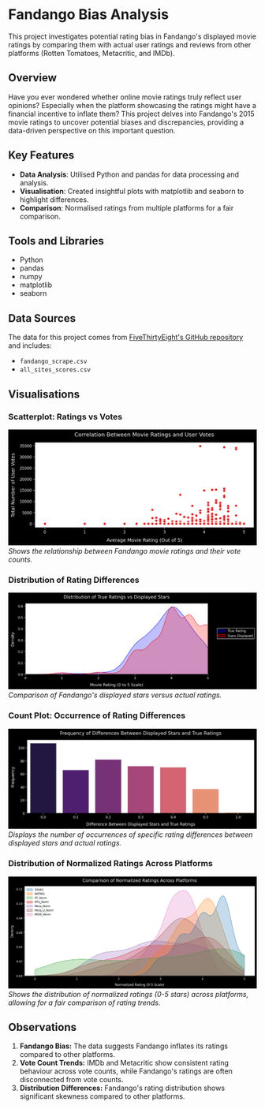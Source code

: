 # Fandango Bias Analysis

This project investigates potential rating bias in Fandango's displayed movie ratings by comparing them with actual user ratings and reviews from other platforms (Rotten Tomatoes, Metacritic, and IMDb).

## Overview

Have you ever wondered whether online movie ratings truly reflect user opinions? Especially when the platform showcasing the ratings might have a financial incentive to inflate them? This project delves into Fandango's 2015 movie ratings to uncover potential biases and discrepancies, providing a data-driven perspective on this important question.

## Key Features

- **Data Analysis**: Utilised Python and pandas for data processing and analysis.
- **Visualisation**: Created insightful plots with matplotlib and seaborn to highlight differences.
- **Comparison**: Normalised ratings from multiple platforms for a fair comparison.

## Tools and Libraries

- Python
- pandas
- numpy
- matplotlib
- seaborn

## Data Sources

The data for this project comes from [FiveThirtyEight's GitHub repository](https://github.com/fivethirtyeight/data) and includes:
- `fandango_scrape.csv`
- `all_sites_scores.csv`

## Visualisations

### Scatterplot: Ratings vs Votes
![Scatterplot of Ratings vs Votes](images/correlation_movies_rating_votes.png)  
*Shows the relationship between Fandango movie ratings and their vote counts.*

### Distribution of Rating Differences
![Distribution of Rating Differences](images/stars_vs_true_ratings_distribution.png)  
*Comparison of Fandango's displayed stars versus actual ratings.*

### Count Plot: Occurrence of Rating Differences
![Count Plot of Rating Differences](images/difference_occurrence_count_plot.png)  
*Displays the number of occurrences of specific rating differences between displayed stars and actual ratings.*

### Distribution of Normalized Ratings Across Platforms
![Normalized Ratings Distribution](images/normalized_ratings_distribution_comparison.png)  
*Shows the distribution of normalized ratings (0-5 stars) across platforms, allowing for a fair comparison of rating trends.*

## Observations

1. **Fandango Bias:** The data suggests Fandango inflates its ratings compared to other platforms.
2. **Vote Count Trends:** IMDb and Metacritic show consistent rating behaviour across vote counts, while Fandango's ratings are often disconnected from vote counts.
3. **Distribution Differences:** Fandango's rating distribution shows significant skewness compared to other platforms.
